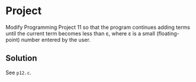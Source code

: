 # Project

Modify Programming Project 11 so that the program continues adding terms until
the current term becomes less than ε, where ε is a small (floating-point)
number entered by the user.

## Solution

See `p12.c`.
